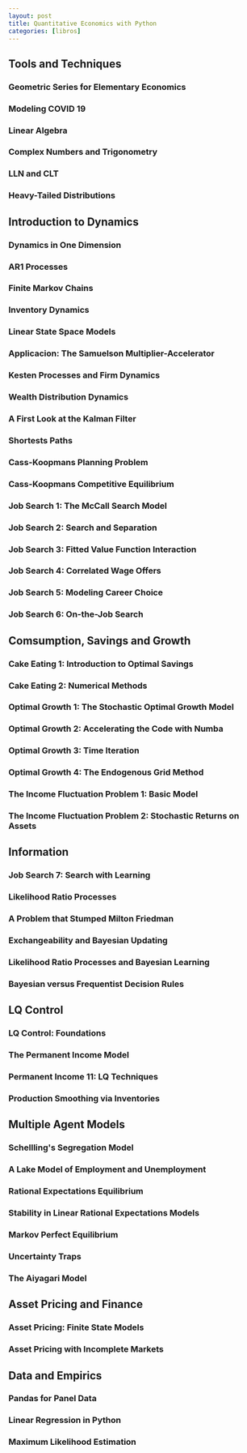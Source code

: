 ```yaml
---
layout: post
title: Quantitative Economics with Python
categories: [libros]
---
```


<!--more-->

## Tools and Techniques

### Geometric Series for Elementary Economics

### Modeling COVID 19

### Linear Algebra

### Complex Numbers and Trigonometry

### LLN and CLT

### Heavy-Tailed Distributions

## Introduction to Dynamics

### Dynamics in One Dimension

### AR1 Processes

### Finite Markov Chains

### Inventory Dynamics

### Linear State Space Models

### Applicacion: The Samuelson Multiplier-Accelerator

### Kesten Processes and Firm Dynamics

### Wealth Distribution Dynamics

### A First Look at the Kalman Filter

### Shortests Paths

### Cass-Koopmans Planning Problem

### Cass-Koopmans Competitive Equilibrium

### Job Search 1: The McCall Search Model

### Job Search 2: Search and Separation

### Job Search 3: Fitted Value Function Interaction

### Job Search 4: Correlated Wage Offers

### Job Search 5: Modeling Career Choice

### Job Search 6: On-the-Job Search

## Comsumption, Savings and Growth

### Cake Eating 1: Introduction to Optimal Savings

### Cake Eating 2: Numerical Methods

### Optimal Growth 1: The Stochastic Optimal Growth Model

### Optimal Growth 2: Accelerating the Code with Numba

### Optimal Growth 3: Time Iteration

### Optimal Growth 4: The Endogenous Grid Method

### The Income Fluctuation Problem 1: Basic Model

### The Income Fluctuation Problem 2: Stochastic Returns on Assets

## Information

### Job Search 7: Search with Learning

### Likelihood Ratio Processes

### A Problem that Stumped Milton Friedman

### Exchangeability and Bayesian Updating

### Likelihood Ratio Processes and Bayesian Learning

### Bayesian versus Frequentist Decision Rules

## LQ Control

### LQ Control: Foundations

### The Permanent Income Model

### Permanent Income 11: LQ Techniques

### Production Smoothing via Inventories

## Multiple Agent Models

### Schellling's Segregation Model

### A Lake Model of Employment and Unemployment

### Rational Expectations Equilibrium

### Stability in Linear Rational Expectations Models

### Markov Perfect Equilibrium

### Uncertainty Traps

### The Aiyagari Model

## Asset Pricing and Finance

### Asset Pricing: Finite State Models

### Asset Pricing with Incomplete Markets

## Data and Empirics

### Pandas for Panel Data

### Linear Regression in Python

### Maximum Likelihood Estimation
